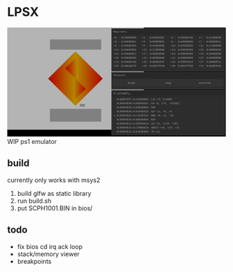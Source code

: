 # LPSX
![](screenshot.png)
WIP ps1 emulator


## build
currently only works with msys2
1. build glfw as static library
2. run build.sh
3. put SCPH1001.BIN in bios/


## todo
- fix bios cd irq ack loop
- stack/memory viewer
- breakpoints
